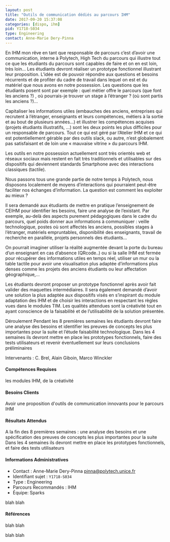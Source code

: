 ```yaml
---
layout: post
title: "Outils de communication dédiés au parcours IHM"
date: 2017-09-20 15:37:08
categories: [dispo, ihm]
pid: Y1718-S034
type: Engineering
contact: Anne-Marie Dery-Pinna
---
```

       
En IHM mon rêve en tant que responsable de parcours c’est d’avoir une communication, interne à Polytech, High Tech du parcours qui illustre tout ce que les étudiants du parcours sont capables de faire et on en est loin, très loin… 
Les étudiants devront réaliser un prototype fonctionnel illustrant leur proposition. L’idée est de pouvoir répondre aux questions et besoins récurrents  et de profiter du cadre de travail dans lequel on est et  du matériel que nous avons en notre possession. Les questions que les étudiants posent sont par exemple : quel métier offre le parcours (que font les anciens ?) , où pourrais-je trouver un stage à l’étranger ?  (où sont partis les anciens ?)…  

Capitaliser les informations utiles (embauches des anciens, entreprises qui recrutent à l’étranger, enseignants et leurs compétences, métiers à la sortie et au bout de plusieurs années…)  et illustrer les compétences acquises (projets étudiants illustratifs, …)  sont les deux points les plus difficiles pour un responsable de parcours. Tout  ce qui est géré par l’Atelier IHM et ce qui est potentiellement gérable par des outils slack, ou autre, n’est globalement pas satisfaisant et de loin une « mauvaise vitrine » du parcours IHM. 

Les outils en notre possession actuellement sont très orientés web et réseaux sociaux mais restent en fait très traditionnels et utilisables sur des dispositifs qui deviennent standards Smartphone avec des interactions classiques (tactile).

Nous passons tous une grande partie de notre temps à Polytech, nous disposons localement de moyens d’interactions qui pourraient peut-être faciliter nos échanges d’information. La question est comment les exploiter au mieux ?

Il sera demandé aux étudiants de mettre en pratique l’enseignement de CEIHM pour identifier les besoins, faire une analyse de l’existant.
Par exemple, au-delà des aspects purement pédagogiques dans le cadre du parcours, quel poids donner aux informations à  communiquer : veille technologique,  postes où sont affectés les anciens, possibles stages à l’étranger, matériels empruntables, disponibilité des enseignants, travail de recherche en parallèle, projets personnels des étudiants…
 
On pourrait imaginer utiliser la réalité augmentée devant la porte du bureau d’un enseignant en cas d’absence  (QRcode..) ou si la salle IHM est fermée pour récupérer des informations utiles en temps réel, utiliser un mur ou la  table tactile pour avoir une visualisation plus adaptée d’informations plus denses comme les projets des anciens étudiants ou leur  affectation géographique,… 

Les étudiants  devront proposer un prototype fonctionnel après avoir fait valider des maquettes intermédiaires.
Il sera également demandé d’avoir une solution la plus adaptée aux dispositifs visés en s’inspirant du module adaptation des IHM et de choisir les interactions en respectant les règles vues dans le modules TIM. 
Les qualités attendues sont la  créativité tout en ayant  conscience de la faisabilité et de l’utilisabilité de la solution présentée.

Déroulement
Pendant les 8 premières semaines les étudiants devront faire une analyse des besoins et identifier les preuves de concepts les plus importantes pour la suite et l’étude faisabilité technologique.
Dans les 4 semaines ils devront mettre en place les prototypes fonctionnels, faire des tests utilisateurs et revenir éventuellement sur leurs conclusions préliminaires

Intervenants : C. Brel, Alain Giboin, Marco Winckler


#### Compétences Requises
les modules IHM, de la créativité 


#### Besoins Clients
Avoir une proposition d'outils de communication innovants pour le parcours IHM

#### Résultats Attendus
A la fin des 8 premières semaines : une analyse des besoins et une spécification  des preuves de concepts les plus importantes pour la suite 
Dans les 4 semaines ils devront mettre en place les prototypes fonctionnels, et faire des tests utilisateurs 
     

#### Informations Administratives
  * Contact : Anne-Marie Dery-Pinna <pinna@polytech.unice.fr>
  * Identifiant sujet : `Y1718-S034`
  * Type : Engineering
  * Parcours Recommandés : IHM
  * Équipe: Sparks

 blah blah
#### Références
 blah blah


 blah blah
     